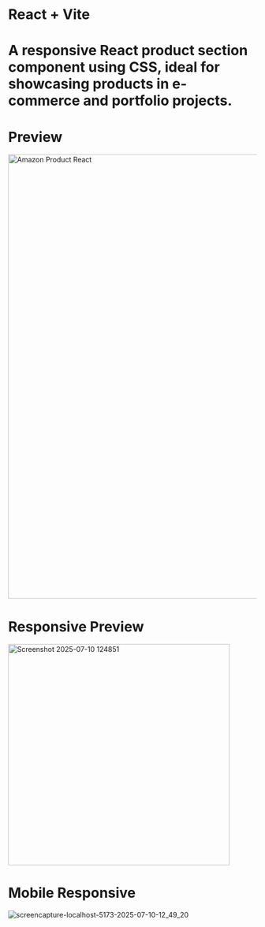 # React + Vite
# A responsive React product section component using CSS, ideal for showcasing products in e-commerce and portfolio projects.

# Preview
<img width="902" alt="Amazon Product React" src="https://github.com/user-attachments/assets/f713698d-5970-4788-8d66-b84edcc4f04d" />

# Responsive Preview
<img width="449" alt="Screenshot 2025-07-10 124851" src="https://github.com/user-attachments/assets/3f44b369-2331-492c-bb61-080ef719ec06" />

# Mobile Responsive
![screencapture-localhost-5173-2025-07-10-12_49_20](https://github.com/user-attachments/assets/52012800-188f-4a6b-a45c-6a71305a24e5)
